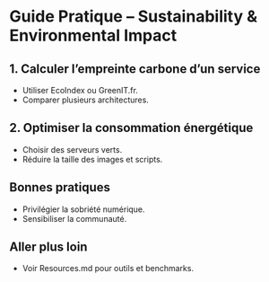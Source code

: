 # Guide Pratique – Sustainability & Environmental Impact

## 1. Calculer l’empreinte carbone d’un service
- Utiliser EcoIndex ou GreenIT.fr.
- Comparer plusieurs architectures.

## 2. Optimiser la consommation énergétique
- Choisir des serveurs verts.
- Réduire la taille des images et scripts.

## Bonnes pratiques
- Privilégier la sobriété numérique.
- Sensibiliser la communauté.

## Aller plus loin
- Voir Resources.md pour outils et benchmarks.
